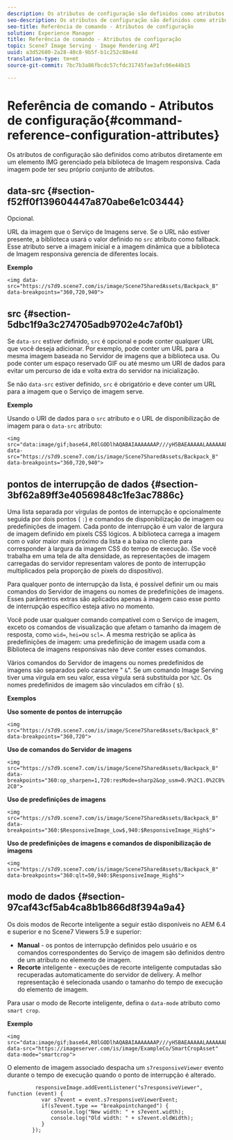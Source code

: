 ```yaml
---
description: Os atributos de configuração são definidos como atributos diretamente em um elemento IMG gerenciado pela biblioteca de Imagem responsiva. Cada imagem pode ter seu próprio conjunto de atributos.
seo-description: Os atributos de configuração são definidos como atributos diretamente em um elemento IMG gerenciado pela biblioteca de Imagem responsiva. Cada imagem pode ter seu próprio conjunto de atributos.
seo-title: Referência de comando - Atributos de configuração
solution: Experience Manager
title: Referência de comando - Atributos de configuração
topic: Scene7 Image Serving - Image Rendering API
uuid: a3d52680-2a28-40c8-9b5f-b1c252c88e4d
translation-type: tm+mt
source-git-commit: 7bc7b3a86fbcdc57cfdc31745fae3afc06e44b15

---
```



# Referência de comando - Atributos de configuração{#command-reference-configuration-attributes}

Os atributos de configuração são definidos como atributos diretamente em um elemento IMG gerenciado pela biblioteca de Imagem responsiva. Cada imagem pode ter seu próprio conjunto de atributos.

## data-src {#section-f52ff0f139604447a870abe6e1c03444}

Opcional.

URL da imagem que o Serviço de Imagens serve. Se o URL não estiver presente, a biblioteca usará o valor definido no `src` atributo como fallback. Esse atributo serve a imagem inicial e a imagem dinâmica que a biblioteca de Imagem responsiva gerencia de diferentes locais.

**Exemplo**

```
<img data-src="https://s7d9.scene7.com/is/image/Scene7SharedAssets/Backpack_B" data-breakpoints="360,720,940">
```

## src {#section-5dbc1f9a3c274705adb9702e4c7af0b1}

Se `data-src` estiver definido, `src` é opcional e pode conter qualquer URL que você deseja adicionar. Por exemplo, pode conter um URL para a mesma imagem baseada no Servidor de imagens que a biblioteca usa. Ou pode conter um espaço reservado GIF ou até mesmo um URI de dados para evitar um percurso de ida e volta extra do servidor na inicialização.

Se não `data-src` estiver definido, `src` é obrigatório e deve conter um URL para a imagem que o Serviço de imagem serve.

**Exemplo**

Usando o URI de dados para o `src` atributo e o URL de disponibilização de imagem para o `data-src` atributo:

```
<img src="data:image/gif;base64,R0lGODlhAQABAIAAAAAAAP///yH5BAEAAAAALAAAAAABAAEAAAIBRAA7" data-src="https://s7d9.scene7.com/is/image/Scene7SharedAssets/Backpack_B" data-breakpoints="360,720,940">
```

## pontos de interrupção de dados {#section-3bf62a89ff3e40569848c1fe3ac7886c}

Uma lista separada por vírgulas de pontos de interrupção e opcionalmente seguida por dois pontos ( `:`) e comandos de disponibilização de imagem ou predefinições de imagem. Cada ponto de interrupção é um valor de largura de imagem definido em pixels CSS lógicos. A biblioteca carrega a imagem com o valor maior mais próximo da lista e a baixa no cliente para corresponder à largura da imagem CSS do tempo de execução. (Se você trabalha em uma tela de alta densidade, as representações de imagem carregadas do servidor representam valores de ponto de interrupção multiplicados pela proporção de pixels do dispositivo).

Para qualquer ponto de interrupção da lista, é possível definir um ou mais comandos do Servidor de imagens ou nomes de predefinições de imagens. Esses parâmetros extras são aplicados apenas à imagem caso esse ponto de interrupção específico esteja ativo no momento.

Você pode usar qualquer comando compatível com o Serviço de imagem, exceto os comandos de visualização que afetam o tamanho da imagem de resposta, como `wid=`, `hei=`ou `scl=`. A mesma restrição se aplica às predefinições de imagem: uma predefinição de imagem usada com a Biblioteca de imagens responsivas não deve conter esses comandos.

Vários comandos do Servidor de imagens ou nomes predefinidos de imagens são separados pelo caractere &quot; `&`&quot;. Se um comando Image Serving tiver uma vírgula em seu valor, essa vírgula será substituída por `%2C`. Os nomes predefinidos de imagem são vinculados em cifrão ( `$`).

**Exemplos**

**Uso somente de pontos de interrupção**

`<img src="https://s7d9.scene7.com/is/image/Scene7SharedAssets/Backpack_B" data-breakpoints="360,720">`

**Uso de comandos do Servidor de imagens**

`<img src="https://s7d9.scene7.com/is/image/Scene7SharedAssets/Backpack_B" data-breakpoints="360:op_sharpen=1,720:resMode=sharp2&op_usm=0.9%2C1.0%2C8%2C0">`

**Uso de predefinições de imagens**

`<img src="https://s7d9.scene7.com/is/image/Scene7SharedAssets/Backpack_B" data-breakpoints="360:$ResponsiveImage_Low$,940:$ResponsiveImage_High$">`

**Uso de predefinições de imagens e comandos de disponibilização de imagens**

`<img src="https://s7d9.scene7.com/is/image/Scene7SharedAssets/Backpack_B" data-breakpoints="360:qlt=50,940:$ResponsiveImage_High$">`

## modo de dados {#section-97caf43cf5ab4ca8b1b866d8f394a9a4}

Os dois modos de Recorte inteligente a seguir estão disponíveis no AEM 6.4 e superior e no Scene7 Viewers 5.9 e superior:

* **Manual** - os pontos de interrupção definidos pelo usuário e os comandos correspondentes do Serviço de imagem são definidos dentro de um atributo no elemento de imagem.
* **Recorte** inteligente - execuções de recorte inteligente computadas são recuperadas automaticamente do servidor de delivery. A melhor representação é selecionada usando o tamanho do tempo de execução do elemento de imagem.

Para usar o modo de Recorte inteligente, defina o `data-mode` atributo como `smart crop`.

**Exemplo**

```
<img 
src="data:image/gif;base64,R0lGODlhAQABAIAAAAAAAP///yH5BAEAAAAALAAAAAABAAEAAAIBRAA7" 
data-src="https://imageserver.com/is/image/ExampleCo/SmartCropAsset" 
data-mode="smartcrop">
```

O elemento de imagem associado despacha um `s7responsiveViewer` evento durante o tempo de execução quando o ponto de interrupção é alterado.

```
         responsiveImage.addEventListener("s7responsiveViewer", function (event) { 
           var s7event = event.s7responsiveViewerEvent; 
           if(s7event.type == "breakpointchanged") { 
              console.log("New width: " + s7event.width); 
              console.log("Old width: " + s7event.oldWidth); 
           } 
        });
```


